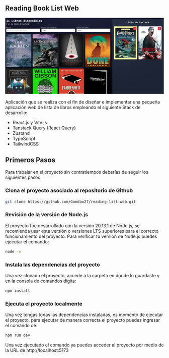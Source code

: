 ## Reading Book List Web

![FotoAPP](public/FotoApp.webp)

Aplicación que se realiza con el fin de diseñar e implementar una pequeña aplicación web de lista de libros empleando el siguiente Stack de desarrollo:
- React.js y Vite.js
- Tanstack Query (React Query)
- Zustand
- TypeScript
- TailwindCSS


## Primeros Pasos

Para trabajar en el proyecto sin contratiempos deberías de seguir los siguientes pasos:

### Clona el proyecto asociado al repositorio de Github
```bash
git clone https://github.com/Gondax27/reading-list-web.git
```

### Revisión de la versión de Node.js
El proyecto fue desarrollado con la versión 20.13.1 de Node.js, se recomienda usar esta versión o versiones LTS superiores para el correcto funcionamiento del proyecto.
Para verificar tu versión de Node.js puedes ejecutar el comando:
```bash
node -v
```

### Instala las dependencias del proyecto
Una vez clonado el proyecto, accede a la carpeta en donde lo guardaste y en la consola de comandos digita:
```bash
npm install
```

### Ejecuta el proyecto localmente
Una vez tengas todas las dependencias instaladas, es momento de ejecutar el proyecto, para ejecutar de manera correcta el proyecto puedes ingresar el comando de:

```bash
npm run dev
```

Una vez ejecutado el comando ya puedes acceder al proyecto por medio de la URL de http://localhost:5173
